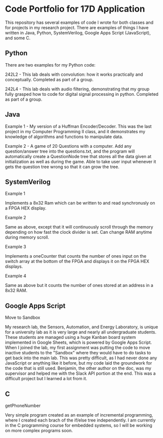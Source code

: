 # Code Portfolio for 17D Application
This repository has several examples of code I wrote for both classes and for projects in my research project. 
There are examples of things I have written in Java, Python, SystemVerilog, Google Apps Script (JavaScript), and some C.

## Python

There are two examples for my Python code:

242L2 - This lab deals with convolution: how it works practically and conceptually. Completed as part of a group.

242L4 - This lab deals with audio filtering, demonstrating that my group fully grasped how to code for digital signal processing in python. Completed as part of a group.

## Java

Example 1 - My version of a Huffman Encoder/Decoder. This was the last project in my Computer Programming II class, and it demonstrates my knowledge of algorithms and functions to manipulate data.

Example 2 - A game of 20 Questions with a computer. Add any question/answer tree into the questions.txt, and the program will automatically create a QuestionNode tree that stores all the data given at initialization as well as during the game. Able to take user input whenever it gets the question tree wrong so that it can grow the tree.

## SystemVerilog

Example 1

Implements a 8x32 Ram which can be written to and read synchronusly on a FPGA HEX display.

Example 2

Same as above, except that it will continuously scroll through the memory depending on how fast the clock divider is set. Can change RAM anytime during memory scroll.

Example 3

Implements a oneCounter that counts the number of ones input on the switch array at the bottom of the FPGA and displays it on the FPGA HEX displays.

Example 4

Same as above but it counts the number of ones stored at an address in a 8x32 RAM.

## Google Apps Script

Move to Sandbox

My research lab, the Sensors, Automation, and Energy Laboratory, is unique for a university lab as it is very large and nearly all undergraduate students. These students are managed using a huge Kanban board system implemented in Google Sheets, which is powered by Google Apps Script. When I joined the lab, my first assignment was putting the code to move inactive students to the "Sandbox" where they would have to do tasks to get back into the main lab. This was pretty difficult, as I had never done any JavaScript or anything like it before, but my code laid the groundwork for the code that is still used. Benjamin, the other author on the doc, was my supervisor and helped me with the Slack API portion at the end. This was a difficult project but I learned a lot from it.

## C

getPhoneNumber

Very simple program created as an example of incremental programming, where I created each brach of the if/else tree independently. I am currently in the C programming course for embedded systems, so I will be working on more complex programs soon.
